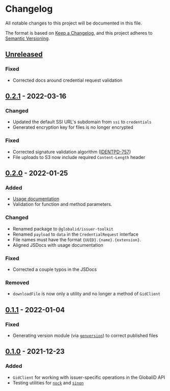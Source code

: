 # Changelog

All notable changes to this project will be documented in this file.

The format is based on [Keep a Changelog](https://keepachangelog.com/en/1.0.0/),
and this project adheres to [Semantic Versioning](https://semver.org/spec/v2.0.0.html).

## [Unreleased]

### Fixed

- Corrected docs around credential request validation

## [0.2.1] - 2022-03-16

### Changed

- Updated the default SSI URL's subdomain from `ssi` to `credentials`
- Generated encryption key for files is no longer encrypted

### Fixed

- Corrected signature validation algorithm ([IDENTPD-757](https://global-id.atlassian.net/browse/IDENTPD-757))
- File uploads to S3 now include required `Content-Length` header

## [0.2.0] - 2022-01-25

### Added

- [Usage documentation](README.md#usage)
- Validation for function and method parameters.

### Changed

- Renamed package to `@globalid/issuer-toolkit`
- Renamed `payload` to `data` in the `CredentialRequest` interface
- File names must have the format `{UUID}.{name}.{extension}`.
- Aligned JSDocs with usage documentation

### Fixed

- Corrected a couple typos in the JSDocs

### Removed

- `downloadFile` is now only a utility and no longer a method of `GidClient`

## [0.1.1] - 2022-01-04

### Fixed

- Generating version module (via [`genversion`](https://www.npmjs.com/package/genversion)) to correct published files

## [0.1.0] - 2021-12-23

### Added

- `GidClient` for working with issuer-specific operations in the GlobaliD API
- Testing utilities for [`nock`](https://www.npmjs.com/package/nock) and [`sinon`](https://sinonjs.org/)

[unreleased]: https://github.com/globalid/issuer-toolkit/compare/v0.2.1...HEAD
[0.2.1]: https://github.com/globalid/issuer-toolkit/compare/v0.2.0...v0.2.1
[0.2.0]: https://github.com/globalid/issuer-toolkit/compare/v0.1.1...v0.2.0
[0.1.1]: https://github.com/globalid/issuer-toolkit/compare/v0.1.0...v0.1.1
[0.1.0]: https://github.com/globalid/issuer-toolkit/releases/tag/v0.1.0
